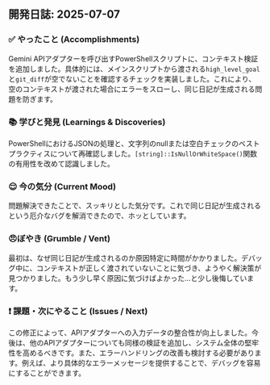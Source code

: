 ## 開発日誌: 2025-07-07

### ✅ やったこと (Accomplishments)

Gemini APIアダプターを呼び出すPowerShellスクリプトに、コンテキスト検証を追加しました。具体的には、メインスクリプトから渡される`high_level_goal`と`git_diff`が空でないことを確認するチェックを実装しました。これにより、空のコンテキストが渡された場合にエラーをスローし、同じ日記が生成される問題を防ぎます。

### 📚 学びと発見 (Learnings & Discoveries)

PowerShellにおけるJSONの処理と、文字列のnullまたは空白チェックのベストプラクティスについて再確認しました。`[string]::IsNullOrWhiteSpace()`関数の有用性を改めて認識しました。

### 😌 今の気分 (Current Mood)

問題解決できたことで、スッキリとした気分です。これで同じ日記が生成されるという厄介なバグを解消できたので、ホッとしています。

### 😠ぼやき (Grumble / Vent)

最初は、なぜ同じ日記が生成されるのか原因特定に時間がかかりました。デバッグ中に、コンテキストが正しく渡されていないことに気づき、ようやく解決策が見つかりました。もう少し早く原因に気づけばよかった…と少し後悔しています。

### ❗ 課題・次にやること (Issues / Next)

この修正によって、APIアダプターへの入力データの整合性が向上しました。今後は、他のAPIアダプターについても同様の検証を追加し、システム全体の堅牢性を高めるべきです。また、エラーハンドリングの改善も検討する必要があります。例えば、より具体的なエラーメッセージを提供することで、デバッグを容易にすることができます。
